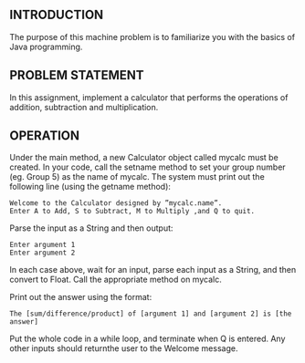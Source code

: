 ## INTRODUCTION
The purpose of this machine problem is to familiarize you with the basics of Java programming.


## PROBLEM STATEMENT
In this assignment, implement a calculator that performs the operations of addition, subtraction and multiplication.


## OPERATION
Under the main method, a new Calculator object called mycalc must be created. In your code, call the setname method to set your group number (eg. Group 5) as the name of mycalc. The system must print out the following line (using the getname method):

```
Welcome to the Calculator designed by ”mycalc.name”.
Enter A to Add, S to Subtract, M to Multiply ,and Q to quit.
```

Parse the input as a String and then output:

```
Enter argument 1
Enter argument 2
```

In each case above, wait for an input, parse each input as a String, and then convert to Float. Call the appropriate method on mycalc. 

Print out the answer using the format:

```
The [sum/difference/product] of [argument 1] and [argument 2] is [the answer]
```

Put the whole code in a while loop, and terminate when Q is entered. Any other inputs should returnthe user to the Welcome message.
